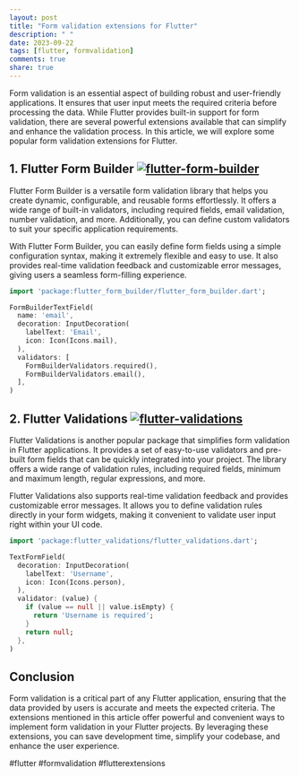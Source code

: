 ```yaml
---
layout: post
title: "Form validation extensions for Flutter"
description: " "
date: 2023-09-22
tags: [flutter, formvalidation]
comments: true
share: true
---
```


Form validation is an essential aspect of building robust and user-friendly applications. It ensures that user input meets the required criteria before processing the data. While Flutter provides built-in support for form validation, there are several powerful extensions available that can simplify and enhance the validation process. In this article, we will explore some popular form validation extensions for Flutter.

## 1. Flutter Form Builder [![flutter-form-builder](https://img.shields.io/pub/v/flutter_form_builder.svg)](https://pub.dev/packages/flutter_form_builder)

Flutter Form Builder is a versatile form validation library that helps you create dynamic, configurable, and reusable forms effortlessly. It offers a wide range of built-in validators, including required fields, email validation, number validation, and more. Additionally, you can define custom validators to suit your specific application requirements.

With Flutter Form Builder, you can easily define form fields using a simple configuration syntax, making it extremely flexible and easy to use. It also provides real-time validation feedback and customizable error messages, giving users a seamless form-filling experience.

```dart
import 'package:flutter_form_builder/flutter_form_builder.dart';

FormBuilderTextField(
  name: 'email',
  decoration: InputDecoration(
    labelText: 'Email',
    icon: Icon(Icons.mail),
  ),
  validators: [
    FormBuilderValidators.required(),
    FormBuilderValidators.email(),
  ],
)
```

## 2. Flutter Validations [![flutter-validations](https://img.shields.io/pub/v/flutter_validations.svg)](https://pub.dev/packages/flutter_validations)

Flutter Validations is another popular package that simplifies form validation in Flutter applications. It provides a set of easy-to-use validators and pre-built form fields that can be quickly integrated into your project. The library offers a wide range of validation rules, including required fields, minimum and maximum length, regular expressions, and more.

Flutter Validations also supports real-time validation feedback and provides customizable error messages. It allows you to define validation rules directly in your form widgets, making it convenient to validate user input right within your UI code.

```dart
import 'package:flutter_validations/flutter_validations.dart';

TextFormField(
  decoration: InputDecoration(
    labelText: 'Username',
    icon: Icon(Icons.person),
  ),
  validator: (value) {
    if (value == null || value.isEmpty) {
      return 'Username is required';
    }
    return null;
  },
)
```

## Conclusion

Form validation is a critical part of any Flutter application, ensuring that the data provided by users is accurate and meets the expected criteria. The extensions mentioned in this article offer powerful and convenient ways to implement form validation in your Flutter projects. By leveraging these extensions, you can save development time, simplify your codebase, and enhance the user experience.

#flutter #formvalidation #flutterextensions